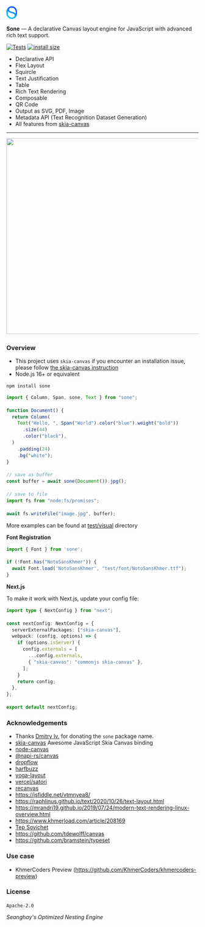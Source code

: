 <img src="test/image/sone.svg" width=28>

**Sone** — A declarative Canvas layout engine for JavaScript with advanced rich text support.

[![Tests](https://github.com/seanghay/sone/actions/workflows/tests.yaml/badge.svg)](https://github.com/seanghay/sone/actions/workflows/tests.yaml)
[![install size](https://packagephobia.com/badge?p=sone)](https://packagephobia.com/result?p=sone)

- Declarative API
- Flex Layout
- Squircle
- Text Justification
- Table
- Rich Text Rendering
- Composable
- QR Code
- Output as SVG, PDF, Image
- Metadata API (Text Recognition Dataset Generation)
- All features from [skia-canvas](https://skia-canvas.org/)

---

<img width=512 height=512 src="https://github.com/user-attachments/assets/c1830b67-b208-4acb-b4f7-8f2fe35a0237" alt="">

### Overview

- This project uses `skia-canvas` if you encounter an installation issue, please follow [the skia-canvas instruction](https://github.com/samizdatco/skia-canvas)
- Node.js 16+ or equivalent

```shell
npm install sone
```

```javascript
import { Column, Span, sone, Text } from "sone";

function Document() {
  return Column(
    Text("Hello, ", Span("World").color("blue").weight("bold"))
      .size(44)
      .color("black"),
  )
    .padding(24)
    .bg("white");
}

// save as buffer
const buffer = await sone(Document()).jpg();

// save to file
import fs from "node:fs/promises";

await fs.writeFile("image.jpg", buffer);
```

More examples can be found at [test/visual](test/visual) directory

**Font Registration**

```javascript
import { Font } from 'sone';

if (!Font.has("NotoSansKhmer")) {
  await Font.load('NotoSansKhmer', "test/font/NotoSansKhmer.ttf");
}
```

**Next.js**

To make it work with Next.js, update your config file:

```typescript
import type { NextConfig } from "next";

const nextConfig: NextConfig = {
  serverExternalPackages: ["skia-canvas"],
  webpack: (config, options) => {
    if (options.isServer) {
      config.externals = [
        ...config.externals,
        { "skia-canvas": "commonjs skia-canvas" },
      ];
    }
    return config;
  },
};

export default nextConfig;

```

### Acknowledgements

- Thanks [Dmitry Iv.](https://github.com/dy) for donating the `sone` package name.
- [skia-canvas](https://skia-canvas.org/) Awesome JavaScript Skia Canvas binding
- [node-canvas](https://github.com/Automattic/node-canvas)
- [@napi-rs/canvas](https://github.com/Brooooooklyn/canvas)
- [dropflow](https://github.com/chearon/dropflow)
- [harfbuzz](https://harfbuzz.github.io/)
- [yoga-layout](https://yogalayout.dev/)
- [vercel/satori](https://github.com/vercel/satori)
- [recanvas](https://github.com/GuptaSiddhant/recanvas)
- https://jsfiddle.net/vtmnyea8/
- https://raphlinus.github.io/text/2020/10/26/text-layout.html
- https://mrandri19.github.io/2019/07/24/modern-text-rendering-linux-overview.html
- https://www.khmerload.com/article/208169
- [Tep Sovichet](https://github.com/sovichet)
- https://github.com/tdewolff/canvas
- https://github.com/bramstein/typeset


### Use case

- KhmerCoders Preview (https://github.com/KhmerCoders/khmercoders-preview)

### License

`Apache-2.0`

*Seanghay's Optimized Nesting Engine*
